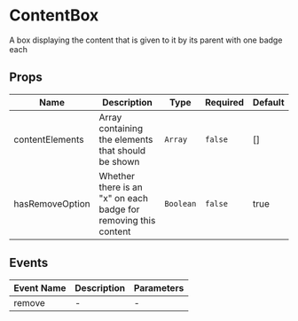 # ContentBox

A box displaying the content that is given to it by its parent with one badge each

## Props

<!-- @vuese:ContentBox:props:start -->
|Name|Description|Type|Required|Default|
|---|---|---|---|---|
|contentElements|Array containing the elements that should be shown|`Array`|`false`|[]|
|hasRemoveOption|Whether there is an "x" on each badge for removing this content|`Boolean`|`false`|true|

<!-- @vuese:ContentBox:props:end -->


## Events

<!-- @vuese:ContentBox:events:start -->
|Event Name|Description|Parameters|
|---|---|---|
|remove|-|-|

<!-- @vuese:ContentBox:events:end -->



